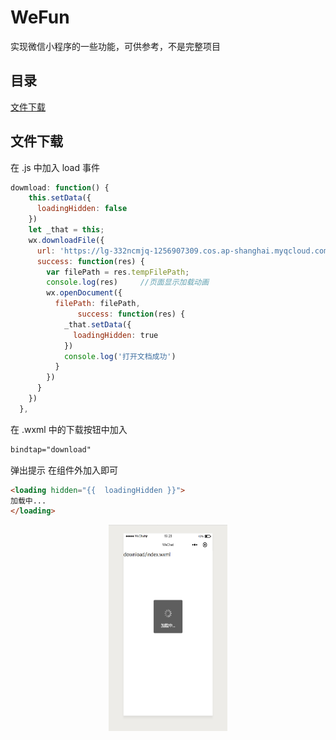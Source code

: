 # WeFun

实现微信小程序的一些功能，可供参考，不是完整项目

## 目录

[文件下载](#1)


<h2 id='1'>文件下载</h2>

在 .js 中加入 load 事件
```js
dowmload: function() {
    this.setData({
      loadingHidden: false
    })  
    let _that = this;
    wx.downloadFile({
      url: 'https://lg-332ncmjq-1256907309.cos.ap-shanghai.myqcloud.com/stepking/a.xlsx',
      success: function(res) {
        var filePath = res.tempFilePath;
        console.log(res)     //页面显示加载动画        
        wx.openDocument({     
          filePath: filePath,
               success: function(res) {      
            _that.setData({       
              loadingHidden: true      
            })      
            console.log('打开文档成功')     
          }    
        })   
      }  
    }) 
  },
```

在 .wxml 中的下载按钮中加入
```html
bindtap="download"
```

弹出提示
在组件外加入即可
```html
<loading hidden="{{  loadingHidden }}">
加载中...
</loading>
```


<div align="center">
<img src="fun/download/d1.png" height="330" width="190" alt="示意图">
<!-- 
<img src="http://pp.myapp.com/ma_pic2/0/shot_42391053_2_1488499316/550" height="330" width="190" >

<img src="http://pp.myapp.com/ma_pic2/0/shot_42391053_3_1488499316/550" height="330" width="190" > -->

 </div>